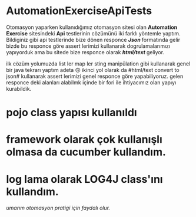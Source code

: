 # AutomationExerciseApiTests

Otomasyon yaparken kullanıdığımız otomasyon sitesi olan <b> Automation Exercise</b> sitesindeki 
<b>Api</b>  testlerinin cözümünü iki farklı yöntemle yaptım. 
Bildiginiz gibi api testlerinde bize dönen responce <b><i>Json </i></b> formatında gelir 
bizde bu responce göre assert lerimizi kullanarak dogrulamalarımızı yapıyorduk 
ama bu sitede bize responce olarak <b><i> html/text </i></b> geliyor.

ilk cözüm yolumuzda list ler map ler sting manipülation gibi kullanarak genel bir java tekrarı yaptım adeta 🙃
ikinci yol olarak da #html/text convert to json# kullanarak assert lerimizi genel responce göre yapabiliyoruz.
gelen responce deki alanları alabilmk içinde bir fori ile ihtiyacımız olan yapıyı kurabildik.

# pojo class yapısı kullanıldı
# framework olarak çok kullanışlı olmasa da cucumber kullandım.
# log lama olarak LOG4J class'ını kullandım.

<b1><i> umarım otomasyon pratigi için faydalı olur. </i></b1>
